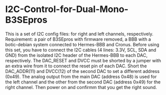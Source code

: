 # I2C-Control-for-Dual-Mono-B3SEpros

This is a set of I2C config files: for right and left channels, respectively.
Requirement: a pair of B3SEpros with firmware removed, a BBB with a botic-debian system connected to Hermes-BBB and Cronus.
Before using this set, you have to connect the I2C cables (4 lines: 3.3V, SCL, SDA and GND) from the isolated I2C header of the Hermes-BBB to each DAC, respectively.
The DAC_RESET and DVCC must be shorted by a jumper with an extra wire from it to connect the reset pin of each DAC.
Short the DAC_ADDR(11) and DVCC(12) of the second DAC to set a different address (0x49).
The analog output from the main DAC (address 0x48) is used for the left channel and the other from the second DAC (address 0x49) for the right channel.
Then power on and confirmm that you get the right sound.
